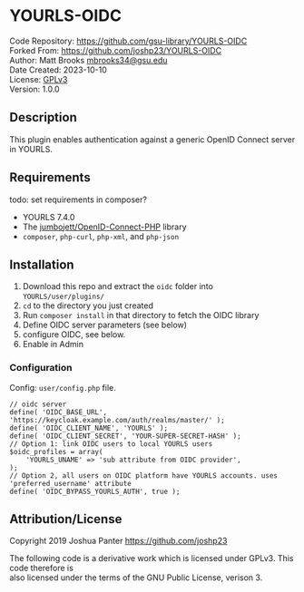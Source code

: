 # YOURLS-OIDC
Code Repository: https://github.com/gsu-library/YOURLS-OIDC  
Forked From: https://github.com/joshp23/YOURLS-OIDC  
Author: Matt Brooks <mbrooks34@gsu.edu>  
Date Created: 2023-10-10  
License: [GPLv3](LICENSE)  
Version: 1.0.0

## Description
This plugin enables authentication against a generic OpenID Connect server in YOURLS. 

## Requirements
todo: set requirements in composer?
- YOURLS 7.4.0
- The [jumbojett/OpenID-Connect-PHP](https://github.com/jumbojett/OpenID-Connect-PHP) library
- `composer`, `php-curl`, `php-xml`, and `php-json`

## Installation
1. Download this repo and extract the `oidc` folder into `YOURLS/user/plugins/`
1. `cd` to the directory you just created
1. Run `composer install` in that directory to fetch the OIDC library
1. Define OIDC server parameters (see below)
1. configure OIDC, see below.
1. Enable in Admin

### Configuration
Config: `user/config.php` file.
```
// oidc server
define( 'OIDC_BASE_URL', 'https://keycloak.example.com/auth/realms/master/' );
define( 'OIDC_CLIENT_NAME', 'YOURLS' );
define( 'OIDC_CLIENT_SECRET', 'YOUR-SUPER-SECRET-HASH' );
// Option 1: link OIDC users to local YOURLS users
$oidc_profiles = array( 
	'YOURLS_UNAME' => 'sub attribute from OIDC provider',
);
// Option 2, all users on OIDC platform have YOURLS accounts. uses 'preferred_username' attribute
define( 'OIDC_BYPASS_YOURLS_AUTH', true );
```

## Attribution/License
Copyright 2019 Joshua Panter https://github.com/joshp23

The following code is a derivative work which is licensed  under GPLv3. This code therefore is  
also licensed under the terms of the GNU Public License, verison 3.
